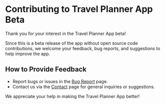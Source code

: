 # Contributing to Travel Planner App Beta

Thank you for your interest in the Travel Planner App beta!

Since this is a beta release of the app without open source code contributions, we welcome your feedback, bug reports, and suggestions to help improve the app.

## How to Provide Feedback

- Report bugs or issues in the [Bug Report](support/bug-report.md) page.
- Contact us via the [Contact](support/contact.md) page for general inquiries or suggestions.

We appreciate your help in making the Travel Planner App better!
